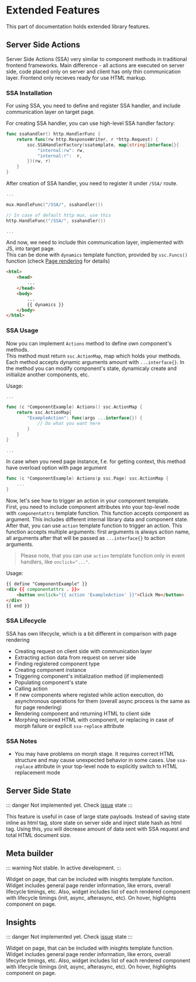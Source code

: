 # Extended Features

This part of documentation holds extended library features.

## Server Side Actions

Server Side Actions (SSA) very similar to component methods in traditional frontend frameworks.
Main difference - all actions are executed on server side, code placed only on server and client has only thin communication layer.
Frontend only recieves ready for use HTML markup.  

### SSA Installation

For using SSA, you need to define and register SSA handler, and include communication layer on target page.  

For creating SSA handler, you can use high-level SSA handler factory:

```go
func ssahandler() http.HandlerFunc {
    return func(rw http.ResponseWriter, r *http.Request) {
        ssc.SSAHandlerFactory(ssatemplate, map[string]interface{}{
            "internal:rw": rw,
            "internal:r":  r,
        })(rw, r)
    }
}
```

After creation of SSA handler, you need to register it under `/SSA/` route.

```go
...

mux.HandleFunc("/SSA/", ssahandler())

// In case of default http mux, use this
http.HandleFunc("/SSA/", ssahandler())

...
```

And now, we need to include thin communication layer, implemented with JS, into target page.  
This can be done with `dynamics` template function, provided by `ssc.Funcs()` function (check [Page rendering](/core-features/#page-rendering) for details)

```html
<html>
    <head>
        ...
    </head>
    <body>
        ...
        {{ dynamics }}
    </body>
</html>
```

### SSA Usage

Now you can implement `Actions` method to define own component's methods.  
This method must return `ssc.ActionMap`, map which holds your methods. Each method accepts dynamic arguments amount with `...interface{}`.
In the method you can modify component's state, dynamicaly create and initialize another components, etc.

Usage:

```go
...

func (c *ComponentExample) Actions() ssc.ActionMap {
    return ssc.ActionMap{
        "ExampleAction": func(args ...interface{}) {
            // Do what you want here
        }
    }
}

...
```

In case when you need page instance, f.e. for getting context, this method have overload option with page argument

```go
func (c *ComponentExample) Actions(p ssc.Page) ssc.ActionMap {
    ...
}
```

Now, let's see how to trigger an action in your component template.  
First, you need to include component attributes into your top-level node with `componentattrs` template function. This function accepts component as argument.
This includes different internal library data and component state. After that, you can use `action` template function to trigger an action. This function accepts multiple arguments: first arguments is always action name, all arguments after that will be passed as `...interface{}` to action arguments.  

> Please note, that you can use `action` template function only in event handlers, like `onclick="..."`.  

Usage:

```html
{{ define "ComponentExample" }}
<div {{ componentattrs . }}>
    <button onclick="{{ action 'ExampleAction' }}">Click Me</button>
</div>
{{ end }}
```

### SSA Lifecycle

SSA has own lifecycle, which is a bit different in comparison with page rendering  

- Creating request on client side with communication layer
- Extracting action data from request on server side
- Finding registered component type
- Creating component instance
- Triggering component's initialization method (if implemented)
- Populating component's state
- Calling action
- If new components where registed while action execution, do asynchronous operations for them (overall async process is the same as for page rendering)
- Rendering component and returning HTML to client side
- Morphing recieved HTML with component, or replacing in case of morph failure or explicit `ssa-replace` attribute

### SSA Notes

- You may have problems on morph stage. It requires correct HTML structure and may cause unexpected behavior in some cases. Use `ssa-replace` attribute in your top-level node to explicitly switch to HTML replacement mode

## Server Side State

::: danger
Not implemented yet. Check [issue](https://github.com/yuriizinets/ssceng/issues/28) state
:::

This feature is useful in case of large state payloads.
Instead of saving state inline as html tag, store state on server side and inject state hash as html tag.
Using this, you will decrease amount of data sent with SSA request and total HTML document size.

## Meta builder

::: warning
Not stable. In active development.
:::

Widget on page, that can be included with inisghts template function. Widget includes general page render information, like errors, overall lifecycle timings, etc. Also, widget includes list of each rendered component with lifecycle timings (init, async, afterasync, etc). On hover, highlights component on page.

## Insights

::: danger
Not implemented yet. Check [issue](https://github.com/yuriizinets/ssceng/issues/26) state
:::

Widget on page, that can be included with inisghts template function. Widget includes general page render information, like errors, overall lifecycle timings, etc. Also, widget includes list of each rendered component with lifecycle timings (init, async, afterasync, etc). On hover, highlights component on page.